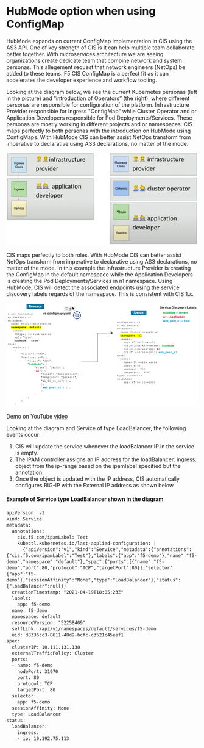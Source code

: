 # HubMode option when using ConfigMap

HubMode expands on current ConfigMap implementation in CIS using the AS3 API. One of key strength of CIS is it can help multiple team collaborate better together. With microservices architecture we are seeing organizations create dedicate team that combine network and system personas. This allegement request that network engineers (NetOps) be added to these teams. F5 CIS ConfigMap is a perfect fit as it can accelerates the developer experience and workflow tooling.
 
Looking at the diagram below, we see the current Kubernetes personas (left in the picture) and “introduction of Operators” (the right), where different personas are responsible for configuration of the platform. Infrastructure Provider responsible for Ingress "ConfigMap" while Cluster Operator and or Application Developers responsible for Pod Deployments/Services. These personas are mostly working in different projects and or namespaces. CIS maps perfectly to both personas with the introduction on HubMode using ConfigMaps. With HubMode CIS can better assist NetOps transform from imperative to declarative using AS3 declarations, no matter of the mode. 

![diagram](https://github.com/mdditt2000/kubernetes-1-19/blob/master/cis%202.5/hubMode/diagram/2021-06-07_12-13-34.png)

CIS maps perfectly to both roles. With HubMode CIS can better assist NetOps transform from imperative to declarative using AS3 declarations, no matter of the mode. In this example the Infrastructure Provider is creating the ConfigMap in the default namespace while the Application Developers is creating the Pod Deployments/Services in n1 namespace. Using HubMode, CIS will detect the associated endpoints using the service discovery labels regards of the namespace. This is consistent with CIS 1.x. 

![diagram](https://github.com/mdditt2000/kubernetes-1-19/blob/master/cis%202.5/hubMode/diagram/2021-06-07_13-28-57.png)

Demo on YouTube [video]()

Looking at the diagram and Service of type LoadBalancer, the following events occur:

1. CIS will update the service whenever the loadBalancer IP in the service is empty.
2. The IPAM controller assigns an IP address for the loadBalancer: ingress: object from the ip-range based on the ipamlabel specified but the annotation
3. Once the object is updated with the IP address, CIS automatically configures BIG-IP with the External IP address as shown below

#### Example of Service type LoadBalancer shown in the diagram

```
apiVersion: v1
kind: Service
metadata:
  annotations:
    cis.f5.com/ipamLabel: Test
    kubectl.kubernetes.io/last-applied-configuration: |
      {"apiVersion":"v1","kind":"Service","metadata":{"annotations":{"cis.f5.com/ipamLabel":"Test"},"labels":{"app":"f5-demo"},"name":"f5-demo","namespace":"default"},"spec":{"ports":[{"name":"f5-demo","port":80,"protocol":"TCP","targetPort":80}],"selector":{"app":"f5-demo"},"sessionAffinity":"None","type":"LoadBalancer"},"status":{"loadBalancer":null}}
  creationTimestamp: "2021-04-19T18:05:23Z"
  labels:
    app: f5-demo
  name: f5-demo
  namespace: default
  resourceVersion: "52258409"
  selfLink: /api/v1/namespaces/default/services/f5-demo
  uid: d8336cc3-8611-48d9-bcfc-c3521c45eef1
spec:
  clusterIP: 10.111.131.138
  externalTrafficPolicy: Cluster
  ports:
  - name: f5-demo
    nodePort: 31970
    port: 80
    protocol: TCP
    targetPort: 80
  selector:
    app: f5-demo
  sessionAffinity: None
  type: LoadBalancer
status:
  loadBalancer:
    ingress:
    - ip: 10.192.75.113

```